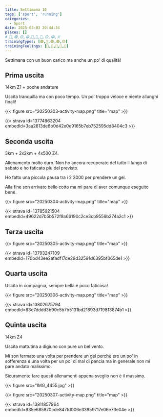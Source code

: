 ```yaml
---
title: Settimana 10
tags: ['sport', 'running']
categories:
  - Sport
date: 2025-03-03 20:44:34
places: []
# 🔴,🟢,🟡,😀,🙁,🫤,🙂,😐,😭,☠️
trainingTypes: [🟢,🔴,🟢,🟢,🟡]
trainingFeelings: [🫤,🙂,🫤,🙂,🙂]
---
```

Settimana con un buon carico ma anche un po' di qualità!

<!--more--> 

## Prima uscita
14km Z1 + poche andature

Uscita tranquilla ma con poco tempo. Un po' troppo veloce e niente allunghi finali!

{{< figure src="20250303-activity-map.png" title="map" >}}

{{< strava id=13774863204 embedId=3aa2813de8b0d42e0e9165b7eb752595dd8404c3 >}}

## Seconda uscita
3km + 2x2km + 4x500 Z4.

Allenamento molto duro. 
Non ho ancora recuperato del tutto il lungo di sabato e ho faticato più del previsto.

Ho fatto una piccola pausa tra i 2 2000 per prendere un gel.

Alla fine son arrivato bello cotto ma mi pare di aver comunque eseguito bene.

{{< figure src="20250304-activity-map.png" title="map" >}}

{{< strava id=13785921504 embedId=49622d7b5b572f8a66190c2ce3cb9556b274a2c1 >}}

## Terza uscita

{{< figure src="20250305-activity-map.png" title="map" >}}

{{< strava id=13793247109 embedId=170bd43ee2afadf17de29d32591d6395bf065de1 >}}

## Quarta uscita

Uscita in compagnia, sempre bella e poco faticosa!

{{< figure src="20250306-activity-map.png" title="map" >}}

{{< strava id=13802675794 embedId=83e7dddd3b90c5b7b5131bd21893d719813874b1 >}}

## Quinta uscita
14km Z4

Uscita mattutina a digiuno con pure un bel vento.

Mi son fermato una volta per prendere un gel perchè ero un po' in sofferenza e una volta per un po' di mal di pancia ma in generale non mi pare andato malissimo.

Sicuramente fare questi allenamenti appena sveglio non è il massimo.

{{< figure src="IMG_4455.jpg" >}}

{{< figure src="20250307-activity-map.png" title="map" >}}

{{< strava id=13811857964 embedId=835e685870cde847fd006e33859717e06e73e04e >}}